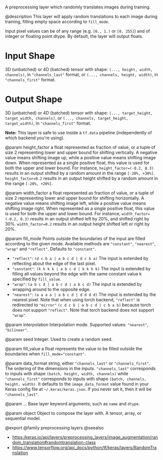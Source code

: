 A preprocessing layer which randomly translates images during training.

@description
This layer will apply random translations to each image during training,
filling empty space according to `fill_mode`.

Input pixel values can be of any range (e.g. `[0., 1.)` or `[0, 255]`) and
of integer or floating point dtype. By default, the layer will output
floats.

# Input Shape
3D (unbatched) or 4D (batched) tensor with shape:
`(..., height, width, channels)`, in `"channels_last"` format,
or `(..., channels, height, width)`, in `"channels_first"` format.

# Output Shape
3D (unbatched) or 4D (batched) tensor with shape:
    `(..., target_height, target_width, channels)`,
    or `(..., channels, target_height, target_width)`,
    in `"channels_first"` format.

**Note:** This layer is safe to use inside a `tf.data` pipeline
(independently of which backend you're using).

@param height_factor
a float represented as fraction of value, or a tuple of
size 2 representing lower and upper bound for shifting vertically. A
negative value means shifting image up, while a positive value means
shifting image down. When represented as a single positive float,
this value is used for both the upper and lower bound. For instance,
`height_factor=(-0.2, 0.3)` results in an output shifted by a random
amount in the range `[-20%, +30%]`. `height_factor=0.2` results in
an output height shifted by a random amount in the range
`[-20%, +20%]`.

@param width_factor
a float represented as fraction of value, or a tuple of
size 2 representing lower and upper bound for shifting horizontally.
A negative value means shifting image left, while a positive value
means shifting image right. When represented as a single positive
float, this value is used for both the upper and lower bound. For
instance, `width_factor=(-0.2, 0.3)` results in an output shifted
left by 20%, and shifted right by 30%. `width_factor=0.2` results
in an output height shifted left or right by 20%.

@param fill_mode
Points outside the boundaries of the input are filled
according to the given mode. Available methods are `"constant"`,
`"nearest"`, `"wrap"` and `"reflect"`. Defaults to `"constant"`.
- `"reflect"`: `(d c b a | a b c d | d c b a)`
    The input is extended by reflecting about the edge of the last
    pixel.
- `"constant"`: `(k k k k | a b c d | k k k k)`
    The input is extended by filling all values beyond
    the edge with the same constant value k specified by
    `fill_value`.
- `"wrap"`: `(a b c d | a b c d | a b c d)`
    The input is extended by wrapping around to the opposite edge.
- `"nearest"`: `(a a a a | a b c d | d d d d)`
    The input is extended by the nearest pixel.
Note that when using torch backend, `"reflect"` is redirected to
`"mirror"` `(c d c b | a b c d | c b a b)` because torch does not
support `"reflect"`.
Note that torch backend does not support `"wrap"`.

@param interpolation
Interpolation mode. Supported values: `"nearest"`,
`"bilinear"`.

@param seed
Integer. Used to create a random seed.

@param fill_value
a float represents the value to be filled outside the
boundaries when `fill_mode="constant"`.

@param data_format
string, either `"channels_last"` or `"channels_first"`.
The ordering of the dimensions in the inputs. `"channels_last"`
corresponds to inputs with shape `(batch, height, width, channels)`
while `"channels_first"` corresponds to inputs with shape
`(batch, channels, height, width)`. It defaults to the
`image_data_format` value found in your Keras config file at
`~/.keras/keras.json`. If you never set it, then it will be
`"channels_last"`.

@param ...
Base layer keyword arguments, such as `name` and `dtype`.

@param object
Object to compose the layer with. A tensor, array, or sequential model.

@export
@family preprocessing layers
@seealso
+ <https:/keras.io/api/layers/preprocessing_layers/image_augmentation/random_translation#randomtranslation-class>
+ <https://www.tensorflow.org/api_docs/python/tf/keras/layers/RandomTranslation>
